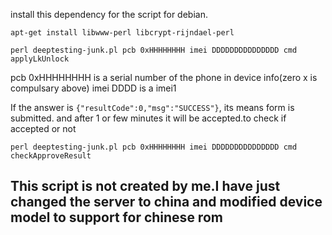 
install this dependency for the script for debian.

```
apt-get install libwww-perl libcrypt-rijndael-perl
```


```
perl deeptesting-junk.pl pcb 0xHHHHHHHH imei DDDDDDDDDDDDDDD cmd applyLkUnlock
```
pcb 0xHHHHHHHH is a serial number of the phone in device info(zero x is compulsary above)
imei DDDD is a imei1 

If the answer is `{"resultCode":0,"msg":"SUCCESS"}`, its means form is submitted.
and after 1 or few minutes it will be accepted.to check if accepted or not

```
perl deeptesting-junk.pl pcb 0xHHHHHHHH imei DDDDDDDDDDDDDDD cmd checkApproveResult
```


## This script is not created by me.I have just changed the server to china and modified device model to support for chinese rom